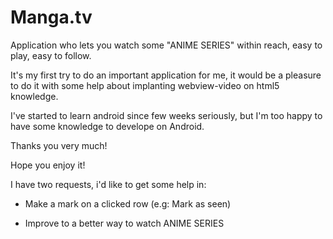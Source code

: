 # Manga.tv
Application who lets you watch some "ANIME SERIES" within reach, easy to play, easy to follow.

It's my first try to do an important application for me, it would be a pleasure to do it with some help about implanting webview-video on html5 knowledge. 

I've started to learn android since few weeks seriously, but I'm too happy to have some knowledge to develope on Android.

Thanks you very much!

Hope you enjoy it! 

I have two requests, i'd like to get some help in:

- Make a mark on a clicked row (e.g: Mark as seen)

- Improve to a better way to watch ANIME SERIES
